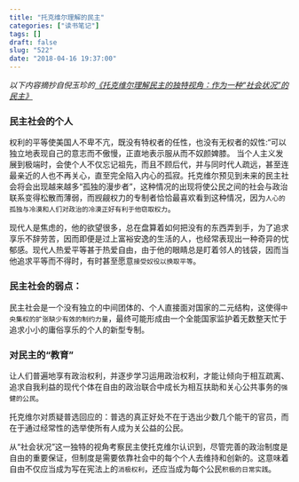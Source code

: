 ```yaml
---
title: "托克维尔理解的民主"
categories: ["读书笔记"]
tags: []
draft: false
slug: "522"
date: "2018-04-16 19:37:00"
---
```


*以下内容摘抄自倪玉珍的[《托克维尔理解民主的独特视角：作为一种“社会状况”的民主》][1]*

### 民主社会的个人
权利的平等使美国人不卑不亢，既没有特权者的任性，也没有无权者的奴性:“可以独立地表现自己的意志而不傲慢，正直地表示服从而不奴颜婢膝。
当个人主义发展到极端时，会使个人不仅忘记祖先，而且不顾后代，并与同时代人疏远，甚至连最亲近的人也不再关心，直至完全陷入内心的孤寂。托克维尔预见到未来的民主社会将会出现越来越多“孤独的漫步者”，这种情况的出现将使公民之间的社会与政治联系变得松散而薄弱，而觊觎权力的专制者恰恰最喜欢看到这种情况，因为`人心的孤独与冷漠和人们对政治的冷漠正好有利于他窃取权力`。

现代人是焦虑的，他的欲望很多，总在盘算着如何把没有的东西弄到手，为了追求享乐不辞劳苦，因而即便是过上富裕安逸的生活的人，也经常表现出一种奇异的忧郁感。现代人热爱平等甚于热爱自由，由于他的眼睛总是盯着邻人的钱袋，因而当他追求平等而不得时，有时甚至愿意`接受奴役以换取平等`。

### 民主社会的弱点：
民主社会是一个没有独立的中间团体的、个人直接面对国家的二元结构，这使得`中央集权的扩张缺少有效的制约力量`，最终可能形成由一个全能国家监护着无数整天忙于追求小小的庸俗享乐的个人的新型专制。

### 对民主的“教育”
让人们普遍地享有政治权利，并逐步学习运用政治权利，才能让倾向于相互疏离、追求自我利益的现代个体在自由的政治联合中成长为相互扶助和关心公共事务的`强健的公民`。

托克维尔对质疑普选回应的：普选的真正好处不在于选出少数几个能干的官员，而在于通过经常性的选举使所有人成为关公益的公民。

从“社会状况”这一独特的视角考察民主使托克维尔认识到，尽管完善的政治制度是自由的重要保证，但制度是需要依靠社会中的每个个人去维持和创新的。这意味着自由不仅应当成为写在宪法上的`消极权利`，还应当成为每个公民`积极的日常实践`。


  [1]: http://www.shxyj.org/Magazine/show/?id=1669
